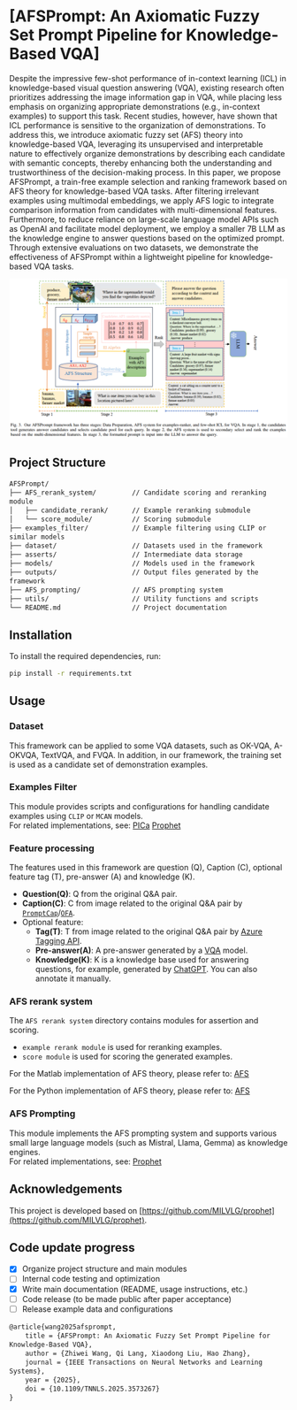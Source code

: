 # [AFSPrompt: An Axiomatic Fuzzy Set Prompt Pipeline for Knowledge-Based VQA]
Despite the impressive few-shot performance of in-context learning (ICL) in knowledge-based visual question answering (VQA), existing research often prioritizes addressing the image information gap in VQA, while placing less emphasis on organizing appropriate demonstrations (e.g., in-context examples) to support this task. 
Recent studies, however, have shown that ICL performance is sensitive to the organization of demonstrations. To address this, we introduce axiomatic fuzzy set (AFS) theory into knowledge-based VQA, leveraging its unsupervised and interpretable nature to effectively organize demonstrations by describing each candidate with semantic concepts,
thereby enhancing both the understanding and trustworthiness of the decision-making process. In this paper, we propose AFSPrompt, a train-free example selection and ranking framework based on AFS theory for knowledge-based VQA tasks. After filtering irrelevant examples using multimodal embeddings, we apply AFS logic to integrate comparison information from candidates with multi-dimensional features. Furthermore, to reduce reliance on large-scale language model APIs such as OpenAI and facilitate model deployment, we employ a smaller 7B LLM as the knowledge engine to answer questions based on the optimized prompt. Through extensive evaluations on two datasets, we demonstrate the effectiveness of AFSPrompt within a lightweight pipeline for knowledge-based VQA tasks. 

![AFSPrompt](./docs/afsprompt.png)
## Project Structure
```plantuml
AFSPrompt/
├── AFS_rerank_system/         // Candidate scoring and reranking module
│   ├── candidate_rerank/      // Example reranking submodule
│   └── score_module/          // Scoring submodule
├── examples_filter/           // Example filtering using CLIP or similar models
├── dataset/                   // Datasets used in the framework
├── asserts/                   // Intermediate data storage
├── models/                    // Models used in the framework
├── outputs/                   // Output files generated by the framework
├── AFS_prompting/             // AFS prompting system
├── utils/                     // Utility functions and scripts
└── README.md                  // Project documentation
```

## Installation

To install the required dependencies, run:

```bash
pip install -r requirements.txt
```
## Usage

### Dataset
This framework can be applied to some VQA datasets, such as OK-VQA, A-OKVQA, TextVQA, and FVQA.
In addition, in our framework, the training set is used as a candidate set of demonstration examples.

### Examples Filter
This module provides scripts and configurations for handling candidate examples using `CLIP` or `MCAN` models.  
For related implementations, see: [PICa](https://github.com/microsoft/PICa) [Prophet](https://github.com/MILVLG/prophet)

### Feature processing
The features used in this framework are question (Q), Caption (C), optional feature tag (T), pre-answer (A) and knowledge (K).
- **Question(Q)**: Q from the original Q&A pair.
- **Caption(C)**: C from image related to the original Q&A pair by [`PromptCap`](https://huggingface.co/tifa-benchmark/promptcap-coco-vqa)/[`OFA`](https://github.com/OFA-Sys/OFA).
- Optional feature:
  - **Tag(T)**: T from image related to the original Q&A pair by [Azure Tagging API](https://learn.microsoft.com/en-us/azure/ai-services/computer-vision/concept-tagging-images).
  - **Pre-answer(A)**: A pre-answer generated by a [VQA](https://github.com/MILVLG/prophet) model.
  - **Knowledge(K)**: K is a knowledge base used for answering questions, for example, generated by [ChatGPT](https://openai.com/index/chatgpt/). You can also annotate it manually.

### AFS rerank system
The `AFS rerank system` directory contains modules for assertion and scoring. 
- `example rerank module` is used for reranking examples.
- `score module` is used for scoring the generated examples.

For the Matlab implementation of AFS theory, please refer to: [AFS](https://github.com/xdliuafs/AFS)

For the Python implementation of AFS theory, please refer to: [AFS](https://github.com/afs4ai/PyAFS)

### AFS Prompting
This module implements the AFS prompting system and supports various small large language models (such as Mistral, Llama, Gemma) as knowledge engines.  
For related implementations, see: [Prophet](https://github.com/MILVLG/prophet)

## Acknowledgements
This project is developed based on [https://github.com/MILVLG/prophet](https://github.com/MILVLG/prophet).

## Code update progress
- [x] Organize project structure and main modules
- [ ] Internal code testing and optimization
- [x] Write main documentation (README, usage instructions, etc.)
- [ ] Code release (to be made public after paper acceptance)
- [ ] Release example data and configurations

```bibte
@article{wang2025afsprompt,
    title = {AFSPrompt: An Axiomatic Fuzzy Set Prompt Pipeline for Knowledge-Based VQA},
    author = {Zhiwei Wang, Qi Lang, Xiaodong Liu, Hao Zhang},
    journal = {IEEE Transactions on Neural Networks and Learning Systems},
    year = {2025},
    doi = {10.1109/TNNLS.2025.3573267}
}

```




